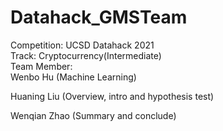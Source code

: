 # Datahack_GMSTeam
Competition: UCSD Datahack 2021 \
Track: Cryptocurrency(Intermediate) \
Team Member: \
 Wenbo Hu (Machine Learning)
 
 Huaning Liu (Overview, intro and hypothesis test)
 
 Wenqian Zhao (Summary and conclude)
